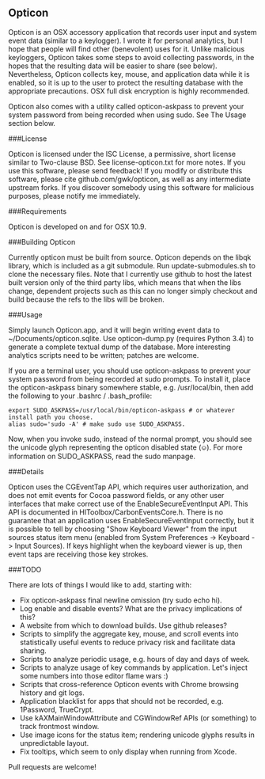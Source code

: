Opticon
-------

Opticon is an OSX accessory application that records user input and system event data (similar to a keylogger).
I wrote it for personal analytics, but I hope that people will find other (benevolent) uses for it.
Unlike malicious keyloggers, Opticon takes some steps to avoid collecting passwords,
in the hopes that the resulting data will be easier to share (see below).
Nevertheless, Opticon collects key, mouse, and application data while it is enabled,
so it is up to the user to protect the resulting database with the appropriate precautions.
OSX full disk encryption is highly recommended.

Opticon also comes with a utility called opticon-askpass to prevent your system password from being recorded when using sudo. See The Usage section below.

###License

Opticon is licensed under the ISC License, a permissive, short license similar to Two-clause BSD.
See license-opticon.txt for more notes.
If you use this software, please send feedback!
If you modify or distribute this software, please cite github.com/gwk/opticon, as well as any intermediate upstream forks.
If you discover somebody using this software for malicious purposes, please notify me immediately.

###Requirements

Opticon is developed on and for OSX 10.9.

###Building Opticon

Currently opticon must be built from source.
Opticon depends on the libqk library, which is included as a git submodule.
Run update-submodules.sh to clone the necessary files.
Note that I currently use github to host the latest built version only of the third party libs,
which means that when the libs change,
dependent projects such as this can no longer simply checkout and build because the refs to the libs will be broken.

###Usage

Simply launch Opticon.app, and it will begin writing event data to ~/Documents/opticon.sqlite.
Use opticon-dump.py (requires Python 3.4) to generate a complete textual dump of the database.
More interesting analytics scripts need to be written; patches are welcome.

If you are a terminal user, you should use opticon-askpass to prevent your system password from being recorded at sudo prompts.
To install it, place the opticon-askpass binary somewhere stable, e.g. /usr/local/bin, then add the following to your .bashrc / .bash_profile:

    export SUDO_ASKPASS=/usr/local/bin/opticon-askpass # or whatever install path you choose.
    alias sudo='sudo -A' # make sudo use SUDO_ASKPASS.

Now, when you invoke sudo, instead of the normal prompt,
you should see the unicode glyph representing the opticon disabled state (⎉).
For more information on SUDO_ASKPASS, read the sudo manpage.

###Details

Opticon uses the CGEventTap API, which requires user authorization, and does not emit events for Cocoa password fields, or any other user interfaces that make correct use of the EnableSecureEventInput API.
This API is documented in HIToolbox/CarbonEventsCore.h.
There is no guarantee that an application uses EnableSecureEventInput correctly,
but it is possible to tell by choosing "Show Keyboard Viewer" from the input sources status item menu
(enabled from System Preferences -> Keyboard -> Input Sources).
If keys highlight when the keyboard viewer is up, then event taps are receiving those key strokes.

###TODO

There are lots of things I would like to add, starting with:
* Fix opticon-askpass final newline omission (try sudo echo hi).
* Log enable and disable events? What are the privacy implications of this?
* A website from which to download builds. Use github releases?
* Scripts to simplify the aggregate key, mouse, and scroll events into statistically useful events to reduce privacy risk and facilitate data sharing.
* Scripts to analyze periodic usage, e.g. hours of day and days of week.
* Scripts to analyze usage of key commands by application. Let's inject some numbers into those editor flame wars :)
* Scripts that cross-reference Opticon events with Chrome browsing history and git logs.
* Application blacklist for apps that should not be recorded, e.g. 1Password, TrueCrypt.
* Use kAXMainWindowAttribute and CGWindowRef APIs (or something) to track frontmost window.
* Use image icons for the status item; rendering unicode glyphs results in unpredictable layout.
* Fix tooltips, which seem to only display when running from Xcode.

Pull requests are welcome!
